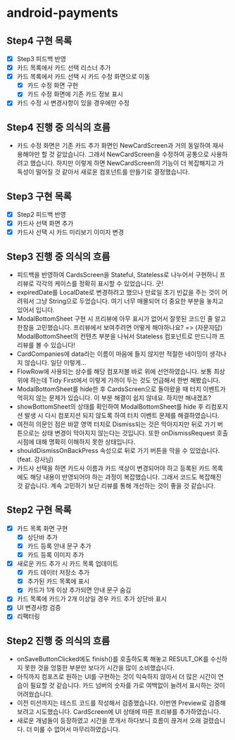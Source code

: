# android-payments

## Step4 구현 목록

- [x] Step3 피드백 반영
- [x] 카드 목록에서 카드 선택 리스너 추가
- [x] 카드 목록에서 카드 선택 시 카드 수정 화면으로 이동
    - [x] 카드 수정 화면 구현
    - [x] 카드 수정 화면에 기존 카드 정보 표시
- [x] 카드 수정 시 변경사항이 있을 경우에만 수정

## Step4 진행 중 의식의 흐름

- 카드 수정 화면은 기존 카드 추가 화면인 NewCardScreen과 거의 동일하여 재사용해야만 할 것 같았습니다. 그래서 NewCardScreen을 수정하여 공통으로 사용하려고
  했습니다. 하지만 이렇게 하면 NewCardScreen의 기능이 더 복잡해지고 가독성이 떨어질 것 같아서 새로운 컴포넌트를 만들기로 결정했습니다.

## Step3 구현 목록

- [x] Step2 피드백 반영
- [x] 카드사 선택 화면 추가
- [x] 카드사 선택 시 카드 미리보기 이미지 변경

## Step3 진행 중 의식의 흐름

- 피드백을 반영하여 CardsScreen을 Stateful, Stateless로 나누어서 구현하니 프리뷰로 각각의 케이스를 정확히 표시할 수 있었습니다. 굿!
- expiredDate를 LocalDate로 변경하려고 했으나 만료일 초기 빈값을 주는 것이 어려워서 그냥 String으로 두었습니다. 여기 너무 매몰되어 더 중요한 부분을
  놓치고 있어서 입니다.
- ModalBottomSheet 구현 시 프리뷰에 아무 표시가 없어서 잘못된 코드인 줄 알고 한참을 고민했습니다. 프리뷰에서 보여주려면 어떻게 해야하나요? =>
  (자문자답) ModalBottomSheet의 컨텐츠 부분을 나눠서 Stateless 컴포넌트로 만드니까 프리뷰를 볼 수 있습니다!
- CardCompanies에 data라는 이름이 마음에 들지 않지만 적절한 네이밍이 생각나지 않습니다. 일단 이렇게...
- FlowRow에 사용되는 상수를 해당 컴포저블 바로 위에 선언하였습니다. 보통 최상위에 하는데 Tidy First에서 이렇게 가까이 두는 것도 언급해서 한번 해봤습니다.
- ModalBottomSheet를 hide한 후 CardsScreen으로 돌아왔을 때 터치 이벤트가 먹히지 않는 문제가 있습니다. 이 부분 해결이 쉽지 않네요. 하지만 해내겠죠?
- showBottomSheet의 상태를 확인하여 ModalBottomSheet를 hide 후 리컴포지션 발생 시 다시 컴포지션 되지 않도록 하여 터치 이벤트 문제를
  해결하였습니다.
- 여전히 의문인 점은 바깥 영역 터치로 Dismiss되는 것은 막아지지만 뒤로 가기 버튼으로는 상태 변경이 막아지지 않는다는 것입니다. 또한 onDismissRequest 호출
  시점에 대해 명확히 이해하지 못한 상태입니다.
- shouldDismissOnBackPress 속성으로 뒤로 가기 버튼을 막을 수 있었습니다. (feat. 강사님)
- 카드사 선택을 하면 카드사 이름과 카드 색상이 변경되어야 하고 등록된 카드 목록에도 해당 내용이 반영되어야 하는 과정이 복잡했습니다. 그래서 코드도 복잡해진 것 같습니다. 계속
  고민하기 보단 리뷰를 통해 개선하는 것이 좋을 것 같습니다.

## Step2 구현 목록

- [x] 카드 목록 화면 구현
    - [x] 상단바 추가
    - [x] 카드 등록 안내 문구 추가
    - [x] 카드 등록 이미지 추가
- [x] 새로운 카드 추가 시 카드 목록 업데이트
    - [X] 카드 데이터 저장소 추가
    - [x] 추가된 카드 목록에 표시
    - [x] 카드가 1개 이상 추가되면 안내 문구 숨김
- [x] 카드 목록에 카드가 2개 이상일 경우 카드 추가 상단바 표시
- [x] UI 변경사항 검증
- [x] 리팩터링

## Step2 진행 중 의식의 흐름

- onSaveButtonClicked에도 finish()를 호출하도록 해놓고 RESULT_OK를 수신하지 못한 것을 엉뚱한 부분만 보다가 시간을 많이 소비했습니다.
- 아직까지 컴포즈로 원하는 UI를 구현하는 것이 익숙하지 않아서 더 많은 시간이 연습이 필요할 것 같습니다. 카드 넘버의 숫자를 가로 여백없이 늘려서 표시하는 것이 어려웠습니다.
- 이전 미션까지는 테스트 코드를 작성해서 검증했습니다. 이번엔 Preview로 검증해 보려고 시도했습니다. CardScreen에 UI 상태에 따른 프리뷰를 추가하였습니다.
- 새로운 개념들이 등장하였고 시간을 쪼개서 하다보니 흐름이 끊겨서 오래 걸렸습니다. 더 미룰 수 없어서 마무리하였습니다.
